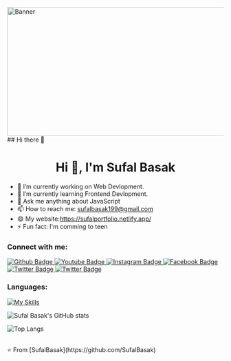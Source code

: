 <img align="top" alt="Banner" width="1000" height="300" src="https://i.pinimg.com/originals/36/e4/d0/36e4d0b856694fc471344b644a1dd6e4.gif">
## Hi there 👋

 <h1 align="center">Hi 👋, I'm Sufal Basak</h1>

- 🔭 I’m currently working on Web Devlopment.
- 🌱 I’m currently learning Frontend Devlopment.
- 💬 Ask me anything about JavaScript 
- 📫 How to reach me: sufalbasak199@gmail.com
- 😄 My website:https://sufalportfolio.netlify.app/
- ⚡ Fun fact: I'm comming to teen
  
### Connect with me:
<div id="badges">
  <a href="https://github.com/SufalBasak">
    <img src="https://img.shields.io/badge/Github-white?style=for-the-badge&logo=Github&logoColor=black" alt="Github Badge"/>
  </a>
  <a href="https://youtube.com/@sufalbasak2005?si=FdbA3K4C3lWPD29n">
    <img src="https://img.shields.io/badge/YouTube-red?style=for-the-badge&logo=youtube&logoColor=white" alt="Youtube Badge"/>
  </a>
   <a href="https://www.instagram.com/sufal_basak_2005?igsh=MWhlbnN2dnMzeXZtNA==">
    <img src="https://img.shields.io/badge/Instagram-purple?style=for-the-badge&logo=instagram&logoColor=white" alt="Instagram Badge"/>
  </a>
   <a href="https://www.facebook.com/share/14DY84srMgC/?mibextid=qi2Omg">
    <img src="https://img.shields.io/badge/Facebook-blue?style=for-the-badge&logo=facebook&logoColor=white" alt="Facebook Badge"/>
  </a>
   <a href="https://twitter.com/Sufal_Basak_5">
    <img src="https://img.shields.io/badge/Twitter-blue?style=for-the-badge&logo=twitter&logoColor=white" alt="Twitter Badge"/>
  </a>
  <a href="https://www.linkedin.com/in/sufal-basak-b95748260?utm_source=share&utm_campaign=share_via&utm_content=profile&utm_medium=android_app">
    <img src="https://img.shields.io/badge/Linkedin-blue?style=for-the-badge&logo=twitter&logoColor=white" alt="Twitter Badge"/>
  </a>
 
</div>

### Languages:
[![My Skills](https://skillicons.dev/icons?i=C++,js,html,css,VSCode)](https://skillicons.dev)

![Sufal Basak's GitHub stats](https://github-readme-stats.vercel.app/api?username=SufalBasak&show_icons=true&theme=dark)

![Top Langs](https://github-readme-stats.vercel.app/api/top-langs/?username=Sufalbasak&theme=dark)


<br>
⭐️ From [SufalBasak](https://github.com/SufalBasak)
